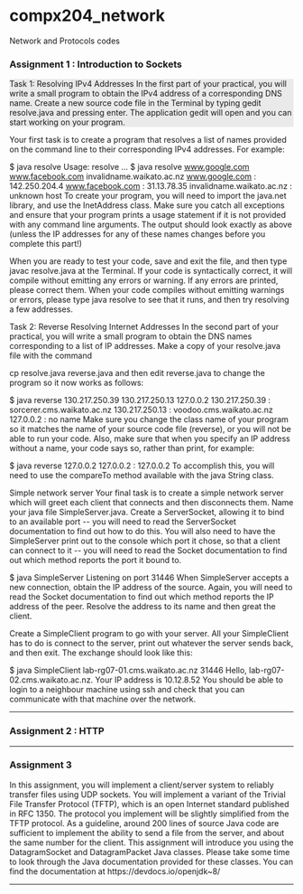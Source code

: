 # compx204_network
Network and Protocols codes 

<h3>Assignment 1 : Introduction to Sockets</h3>
<p style="background-color:#eaeaea">
Task 1: Resolving IPv4 Addresses
In the first part of your practical, you will write a small program to obtain the IPv4 address of a corresponding DNS name.  Create a new source code file in the Terminal by typing gedit resolve.java and pressing enter.  The application gedit will open and you can start working on your program.

Your first task is to create a program that resolves a list of names provided on the command line to their corresponding IPv4 addresses. For example:

$ java resolve
Usage: resolve <name1> <name2> ... <nameN>
$ java resolve www.google.com www.facebook.com invalidname.waikato.ac.nz
www.google.com : 142.250.204.4
www.facebook.com : 31.13.78.35
invalidname.waikato.ac.nz : unknown host
To create your program, you will need to import the java.net library, and use the InetAddress class.  Make sure you catch all exceptions and ensure that your program prints a usage statement if it is not provided with any command line arguments.  The output should look exactly as above (unless the IP addresses for any of these names changes before you complete this part!)

When you are ready to test your code, save and exit the file, and then type javac resolve.java at the Terminal.  If your code is syntactically correct, it will compile without emitting any errors or warning.  If any errors are printed, please correct them.  When your code compiles without emitting warnings or errors, please type java resolve to see that it runs, and then try resolving a few addresses.

Task 2: Reverse Resolving Internet Addresses
In the second part of your practical, you will write a small program to obtain the DNS names corresponding to a list of IP addresses.  Make a copy of your resolve.java file with the command

cp resolve.java reverse.java
and then edit reverse.java to change the program so it now works as follows:

$ java reverse 130.217.250.39 130.217.250.13 127.0.0.2
130.217.250.39 : sorcerer.cms.waikato.ac.nz
130.217.250.13 : voodoo.cms.waikato.ac.nz
127.0.0.2 : no name
Make sure you change the class name of your program so it matches the name of your source code file (reverse), or you will not be able to run your code.  Also, make sure that when you specify an IP address without a name, your code says so, rather than print, for example:

$ java reverse 127.0.0.2
127.0.0.2 : 127.0.0.2
To accomplish this, you will need to use the compareTo method available with the java String class.

Simple network server
Your final task is to create a simple network server which will greet each client that connects and then disconnects them. Name your java file SimpleServer.java.  Create a ServerSocket, allowing it to bind to an available port -- you will need to read the ServerSocket documentation to find out how to do this.  You will also need to have the SimpleServer print out to the console which port it chose, so that a client can connect to it -- you will need to read the Socket documentation to find out which method reports the port it bound to.

$ java SimpleServer
Listening on port 31446
When SimpleServer accepts a new connection, obtain the IP address of the source.  Again, you will need to read the Socket documentation to find out which method reports the IP address of the peer.  Resolve the address to its name and then great the client.

Create a SimpleClient program to go with your server.  All your SimpleClient has to do is connect to the server, print out whatever the server sends back, and then exit.  The exchange should look like this:

$ java SimpleClient lab-rg07-01.cms.waikato.ac.nz 31446
Hello, lab-rg07-02.cms.waikato.ac.nz.
Your IP address is 10.12.8.52
You should be able to login to a neighbour machine using ssh and check that you can communicate with that machine over the network.
</p>

<hr>

<h3>Assignment 2 : HTTP</h3>
<p></p>

<hr>

<h3>Assignment 3</h3>
<p>
  In this assignment, you will implement a client/server system to reliably transfer files using UDP sockets. You will implement a variant of the Trivial File
Transfer Protocol (TFTP), which is an open Internet standard published in
RFC 1350. The protocol you implement will be slightly simplified from the
TFTP protocol. As a guideline, around 200 lines of source Java code are sufficient to implement the ability to send a file from the server, and about the
same number for the client.
This assignment will introduce you using the DatagramSocket and DatagramPacket Java classes. Please take some time to look through the Java documentation provided for these classes. You can find the documentation at
https://devdocs.io/openjdk~8/
</p>

<hr>
